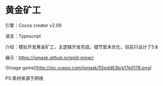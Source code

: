 # 黄金矿工
引擎：Cocos creator v2.09

语言：Typescript

介绍：模拟开发黄金矿工，主逻辑开发完成，细节暂未优化，目前只设计了5关

展示：https://jsmask.github.io/gold-miner/

![Image game][http://pic.yupoo.com/jsmask/55edd63b/e17e0178.png]

PS:素材来源于网络
